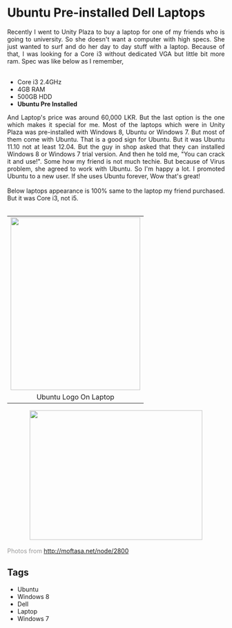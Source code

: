 # Ubuntu Pre-installed Dell Laptops

<div dir="ltr" style="text-align: left;" trbidi="on"><div style="text-align: justify;">Recently I went to Unity Plaza to buy a laptop for one of my friends who is going to university. So she doesn't want a computer with high specs. She just wanted to surf and do her day to day stuff with a laptop. Because of that, I was looking for a Core i3 without dedicated VGA but little bit more ram. Spec was like below as I remember,</div><div style="text-align: justify;"><br /></div><ul style="text-align: left;"><li style="text-align: justify;">Core i3 2.4GHz</li><li style="text-align: justify;">4GB RAM</li><li style="text-align: justify;">500GB HDD</li><li style="text-align: justify;"><b>Ubuntu Pre Installed</b></li></ul><div><div style="text-align: justify;">And Laptop's price was around 60,000 LKR. But the last option is the one which makes it special for me. Most of the laptops which were in Unity Plaza was pre-installed with Windows 8, Ubuntu or Windows 7. But most of them come with Ubuntu. That is a good sign for Ubuntu. But it was Ubuntu 11.10 not at least 12.04. But the guy in shop asked that they can installed Windows 8 or Windows 7 trial version. And then he told me, "You can crack it and use!". Some how my friend is not much techie. But because of Virus problem, she agreed to work with Ubuntu. So I'm happy a lot. I promoted Ubuntu to a new user. If she uses Ubuntu forever, Wow that's great!&nbsp;</div><div style="text-align: justify;"><br /></div><div style="text-align: justify;">Below laptops appearance is 100% same to the laptop my friend purchased. But it was Core i3, not i5.</div><div style="text-align: justify;"><br /></div><table align="center" cellpadding="0" cellspacing="0" class="tr-caption-container" style="margin-left: auto; margin-right: auto; text-align: center;"><tbody><tr><td style="text-align: center;"><a href="http://1.bp.blogspot.com/-XkV3hBjswY4/UdZ8bBSyLaI/AAAAAAAAAuI/U0T1dcsQvvw/s1600/i4.jpg" imageanchor="1" style="margin-left: auto; margin-right: auto;"><img border="0" height="400" src="https://1.bp.blogspot.com/-XkV3hBjswY4/UdZ8bBSyLaI/AAAAAAAAAuI/U0T1dcsQvvw/s400/i4.jpg" width="300" /></a></td></tr><tr><td class="tr-caption" style="text-align: center;">Ubuntu Logo On Laptop</td></tr></tbody></table><div class="separator" style="clear: both; text-align: center;"><a href="http://4.bp.blogspot.com/-dbXjDJWAcEQ/UdZ7sUaAswI/AAAAAAAAAuA/MKLrnSHqFPE/s1600/9ZDX1.jpg" imageanchor="1" style="margin-left: 1em; margin-right: 1em;"><img border="0" height="300" src="https://4.bp.blogspot.com/-dbXjDJWAcEQ/UdZ7sUaAswI/AAAAAAAAAuA/MKLrnSHqFPE/s400/9ZDX1.jpg" width="400" /></a></div><div class="separator" style="clear: both; text-align: center;"><br /></div><div class="separator" style="clear: both; text-align: left;"><span style="color: #999999;">Photos from&nbsp;<a href="http://moftasa.net/node/2800" style="text-align: left;">http://moftasa.net/node/2800</a></span></div></div></div>

## Tags

- Ubuntu
- Windows 8
- Dell
- Laptop
- Windows 7

